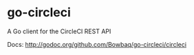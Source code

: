 go-circleci
===========

A Go client for the CircleCI REST API

Docs: http://godoc.org/github.com/Bowbaq/go-circleci/circleci
